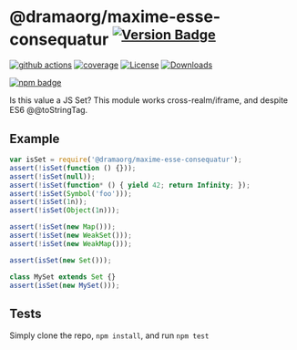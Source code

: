 # @dramaorg/maxime-esse-consequatur <sup>[![Version Badge][npm-version-svg]][package-url]</sup>

[![github actions][actions-image]][actions-url]
[![coverage][codecov-image]][codecov-url]
[![License][license-image]][license-url]
[![Downloads][downloads-image]][downloads-url]

[![npm badge][npm-badge-png]][package-url]

Is this value a JS Set? This module works cross-realm/iframe, and despite ES6 @@toStringTag.

## Example

```js
var isSet = require('@dramaorg/maxime-esse-consequatur');
assert(!isSet(function () {}));
assert(!isSet(null));
assert(!isSet(function* () { yield 42; return Infinity; });
assert(!isSet(Symbol('foo')));
assert(!isSet(1n));
assert(!isSet(Object(1n)));

assert(!isSet(new Map()));
assert(!isSet(new WeakSet()));
assert(!isSet(new WeakMap()));

assert(isSet(new Set()));

class MySet extends Set {}
assert(isSet(new MySet()));
```

## Tests
Simply clone the repo, `npm install`, and run `npm test`

[package-url]: https://npmjs.org/package/@dramaorg/maxime-esse-consequatur
[npm-version-svg]: https://versionbadg.es/inspect-js/@dramaorg/maxime-esse-consequatur.svg
[deps-svg]: https://david-dm.org/inspect-js/@dramaorg/maxime-esse-consequatur.svg
[deps-url]: https://david-dm.org/inspect-js/@dramaorg/maxime-esse-consequatur
[dev-deps-svg]: https://david-dm.org/inspect-js/@dramaorg/maxime-esse-consequatur/dev-status.svg
[dev-deps-url]: https://david-dm.org/inspect-js/@dramaorg/maxime-esse-consequatur#info=devDependencies
[npm-badge-png]: https://nodei.co/npm/@dramaorg/maxime-esse-consequatur.png?downloads=true&stars=true
[license-image]: https://img.shields.io/npm/l/@dramaorg/maxime-esse-consequatur.svg
[license-url]: LICENSE
[downloads-image]: https://img.shields.io/npm/dm/@dramaorg/maxime-esse-consequatur.svg
[downloads-url]: https://npm-stat.com/charts.html?package=@dramaorg/maxime-esse-consequatur
[codecov-image]: https://codecov.io/gh/inspect-js/@dramaorg/maxime-esse-consequatur/branch/main/graphs/badge.svg
[codecov-url]: https://app.codecov.io/gh/inspect-js/@dramaorg/maxime-esse-consequatur/
[actions-image]: https://img.shields.io/endpoint?url=https://github-actions-badge-u3jn4tfpocch.runkit.sh/inspect-js/@dramaorg/maxime-esse-consequatur
[actions-url]: https://github.com/dramaorg/maxime-esse-consequatur/actions
